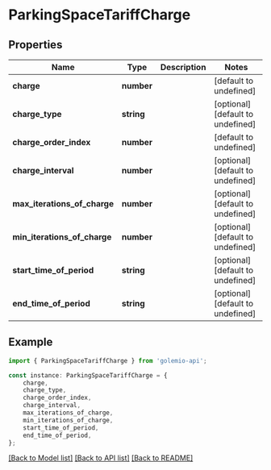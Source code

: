 # ParkingSpaceTariffCharge


## Properties

Name | Type | Description | Notes
------------ | ------------- | ------------- | -------------
**charge** | **number** |  | [default to undefined]
**charge_type** | **string** |  | [optional] [default to undefined]
**charge_order_index** | **number** |  | [default to undefined]
**charge_interval** | **number** |  | [optional] [default to undefined]
**max_iterations_of_charge** | **number** |  | [optional] [default to undefined]
**min_iterations_of_charge** | **number** |  | [optional] [default to undefined]
**start_time_of_period** | **string** |  | [optional] [default to undefined]
**end_time_of_period** | **string** |  | [optional] [default to undefined]

## Example

```typescript
import { ParkingSpaceTariffCharge } from 'golemio-api';

const instance: ParkingSpaceTariffCharge = {
    charge,
    charge_type,
    charge_order_index,
    charge_interval,
    max_iterations_of_charge,
    min_iterations_of_charge,
    start_time_of_period,
    end_time_of_period,
};
```

[[Back to Model list]](../README.md#documentation-for-models) [[Back to API list]](../README.md#documentation-for-api-endpoints) [[Back to README]](../README.md)
